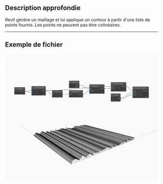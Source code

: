 ## Description approfondie
Revit génère un maillage et lui applique un contour à partir d'une liste de points fournis. Les points ne peuvent pas être colinéaires.
___
## Exemple de fichier

![ByPoints](./Autodesk.DesignScript.Geometry.NurbsSurface.ByPoints_img.jpg)

